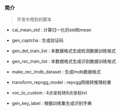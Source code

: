 ### 简介
>开发中用到的脚本
>

- cal_mean_std : 计算归一化的std和mean

- gen_captcha : 生成验证码

- gen_det_train_list : 本数据格式生成检测数据训练格式

- gen_rec_train_list : 本数据格式生成识别数据训练格式

- make_rec_lmdb_dataset : 生成lmdb数据格式

- transform_repvgg_model : repvgg网络转推理权重

- voc_to_custom : 4点坐标转8点坐标txt

- gen_key_label : 根据训练集生成识别字典